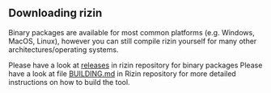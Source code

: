 ## Downloading rizin

Binary packages are available for most common platforms (e.g. Windows, MacOS, Linux), however you can still compile rizin yourself for many other architectures/operating systems.

Please have a look at [releases](https://github.com/rizinorg/rizin/releases) in rizin repository for binary packages
Please have a look at file [BUILDING.md](https://github.com/rizinorg/rizin/blob/dev/BUILDING.md) in Rizin repository for more detailed instructions on how to build the tool.
